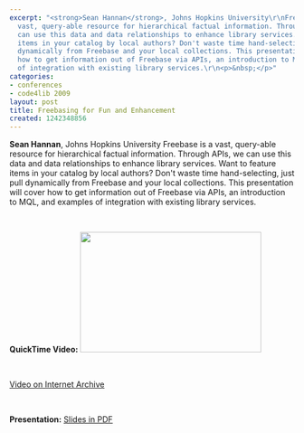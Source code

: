 ```yaml
---
excerpt: "<strong>Sean Hannan</strong>, Johns Hopkins University\r\nFreebase is a
  vast, query-able resource for hierarchical factual information. Through APIs, we
  can use this data and data relationships to enhance library services. Want to feature
  items in your catalog by local authors? Don't waste time hand-selecting, just pull
  dynamically from Freebase and your local collections. This presentation will cover
  how to get information out of Freebase via APIs, an introduction to MQL, and examples
  of integration with existing library services.\r\n<p>&nbsp;</p>"
categories:
- conferences
- code4lib 2009
layout: post
title: Freebasing for Fun and Enhancement
created: 1242348856
---
```

<strong>Sean Hannan</strong>, Johns Hopkins University
Freebase is a vast, query-able resource for hierarchical factual information. Through APIs, we can use this data and data relationships to enhance library services. Want to feature items in your catalog by local authors? Don't waste time hand-selecting, just pull dynamically from Freebase and your local collections. This presentation will cover how to get information out of Freebase via APIs, an introduction to MQL, and examples of integration with existing library services.
<p>&nbsp;</p>
<strong>QuickTime Video:</strong>
<a href="http://dl.lib.brown.edu/code4lib/hannan.html" target="_blank">
<img src="http://dl.lib.brown.edu/code4lib//22_hannan.jpg" border="0" width="320" height="213"></a>

<p>&nbsp;</p>

<a href="http://www.archive.org/details/Code4lib2009FreebasingForFunAndEnhancement">Video on Internet Archive</a>

<p>&nbsp;</p>

<strong>Presentation:</strong>
<a href="http://code4lib.org/files/freebase.pdf" target="_blank">Slides in PDF</a>
